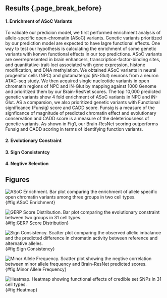 ## Results {.page_break_before}

#### 1. Enrichment of ASoC Variants

To validate our predicion model, we first performed enrichment analysis of allele-specific open-chromatin (ASoC) variants. Genetic variants prioritized by our prediction model are expected to have lagre functional effects. One way to test our hypothesis is calculating the enrichment of some genetic variants with konwn functional effects in our top predictions. ASoC variants are overrepresented in brain enhancers, transcription-factor-binding sites, and quantitative-trait-loci associated with gene expression, histone modification, and DNA methylation. We obtained ASoC variants in neural progenitor cells (NPC) and glutamatergic (iN-Glut) neurons from a neuron ATAC-seq study. We then acquired single nucleotide variants in open chromatin regions of NPC and iN-Glut by mapping against 1000 Genome and prioritized them by our Brain-ResNet scores. The top 10,000 predicted genetic variants show 4 fold enrichment of ASoC variants in NPC and iN-Glut. AS a comparsion, we also prioritized genetic variants with Functional significance (Funsig) score and CADD score. Funsig is a measure of the signficance of magnitude of predicted chromatin effect and evolutionary conservation and CADD score is a measure of the deleteriousness of genetic variants. As shown in Fig1, our Brain-ResNet scoring outperforms Funsig and CADD scoring in terms of identifying function variants.

#### 2. Evolutionary Constraint

#### 3. Sign Consistentcy
 
#### 4. Negtive Selection

## Figures

![
**ASoC Enrichment.**
Bar plot comparing the enrichment of allele specific open chromatin variants among three groups in two cell types.
](https://github.com/sq-96/resources/raw/master/ASoC%20Enrichment.png "Square image"){#fig:ASoC Enrichment}

![
**GERP Score Distribution.**
Bar plot comparing the evolutionary constraint between two groups in 31 cell types.
](https://github.com/sq-96/resources/raw/master/GERP%20Score.png "Square image"){#fig:GERP Score Distribution}

![
**Sign Consistency.**
Scatter plot comparing the observed allelic imbalance and the predicted difference in chromatin activity between reference and alternative alleles.
](https://github.com/sq-96/resources/raw/master/sign%20consistency.png "Square image"){#fig:Sign Consistency}

![
**Minor Allele Frequency.**
Scatter plot showing the negtive correlation between minor allele frequency and Brain-ResNet predicted scores.
](https://github.com/sq-96/resources/raw/master/NSC_CN_GA_DN.png "Square image"){#fig:Minor Allele Frequency}

![
**Heatmap.**
Heatmap showing functional effects of credible set SNPs in 31 cell types.
](https://github.com/sq-96/resources/raw/master/heatmap.png "Square image"){#fig:Heatmap}

